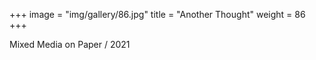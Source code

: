 +++
image = "img/gallery/86.jpg"
title = "Another Thought"
weight = 86
+++

Mixed Media on Paper
/ 2021